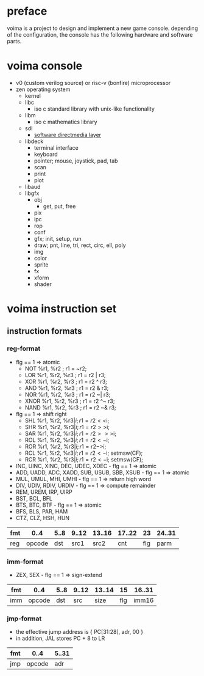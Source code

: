 # preface

voima is a project to design and implement a new game console. depending of the configuration, the console has the following hardware and software parts.

# voima console
- v0 (custom verilog source) or risc-v (bonfire) microprocessor
- zen operating system
  - kernel
  - libc
    - iso c standard library with unix-like functionality
  - libm
    - iso c mathematics library
  - sdl
    - [software directmedia layer](http://libsdl.org/)
  - libdeck
    - terminal interface
    - keyboard
    - pointer; mouse, joystick, pad, tab
    - scan
    - print
    - plot
  - libaud
  - libgfx
    - obj
      - get, put, free
    - pix
    - ipc
    - rop
    - conf
    - gfx; init, setup, run
    - draw; pnt, line, tri, rect, circ, ell, poly
    - img
    - color
    - sprite
    - fx
    - xform
    - shader

# voima instruction set

## instruction formats

### reg-format

- flg == 1 => atomic
  - NOT     %r1, %r2            ; r1 = ~r2;
  - LOR     %r1, %r2, %r3       ; r1 = r2 | r3;
  - XOR     %r1, %r2, %r3       ; r1 = r2 ^ r3;
  - AND     %r1, %r2, %r3       ; r1 = r2 & r3;
  - NOR     %r1, %r2, %r3       ; r1 = r2 ~| r3;
  - XNOR    %r1, %r2, %r3       ; r1 = r2 ^~ r3;
  - NAND    %r1, %r2, %r3       ; r1 = r2 ~& r3;
- flg == 1 => shift right
  - SHL     %r1, %r2, %r3|$i    ; r1 = r2 << %r3|$i;
  - SHR     %r1, %r2, %r3|$i    ; r1 = r2 >> %r3|$i;
  - SAR     %r1, %r2, %r3|$i    ; r1 = r2 >>> %r3|$i;
  - ROL     %r1, %r2, %r3|$i    ; r1 = r2 <- %r3|$i;
  - ROR     %r1, %r2, %r3|$i    ; r1 = r2 -> %r3|$i;
  - RCL     %r1, %r2, %r3|$i    ; r1 = r2 <- %r3|$i; setmsw(CF);
  - RCR     %r1, %r2, %r3|$i    ; r1 = r2 <- %r3|$i; setmsw(CF);
- INC, UINC, XINC, DEC, UDEC, XDEC              - flg == 1 => atomic
- ADD, UADD, ADC, XADD, SUB, USUB, SBB, XSUB    - flg == 1 => atomic
- MUL, UMUL, MHI, UMHI                          - flg == 1 => return high word
- DIV, UDIV, RDIV, URDIV                        - flg == 1 => compute remainder
- REM, UREM, IRP, UIRP
- BST, BCL, BFL
- BTS, BTC, BTF                                 - flg == 1 => atomic
- BFS, BLS, PAR, HAM
- CTZ, CLZ, HSH, HUN

fmt | 0..4   | 5..8 | 9..12 | 13..16 | 17..22 | 23  | 24..31 |
----|--------|------|-------|--------|--------|-----|--------|
reg | opcode | dst  | src1  | src2   | cnt    | flg | parm   |

### imm-format

- ZEX, SEX                                      - flg == 1 => sign-extend

fmt | 0..4   | 5..8 | 9..12 | 13..14 | 15  | 16..31 |
----|--------|------|-------|--------|-----|--------|
imm | opcode | dst  | src   | size   | flg | imm16  |

### jmp-format

- the effective jump address is { PC[31:28], adr, 00 }
- in addition, JAL stores PC + 8 to LR

fmt | 0..4   | 5..31 |
----|--------|-------|
jmp | opcode | adr   |

